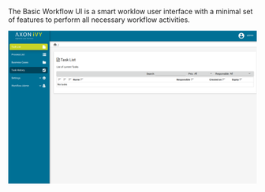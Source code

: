 The Basic Workflow UI is a smart worklow user interface with a minimal set of
features to perform all necessary workflow activities.

![Screenshot](screenshot.png)
